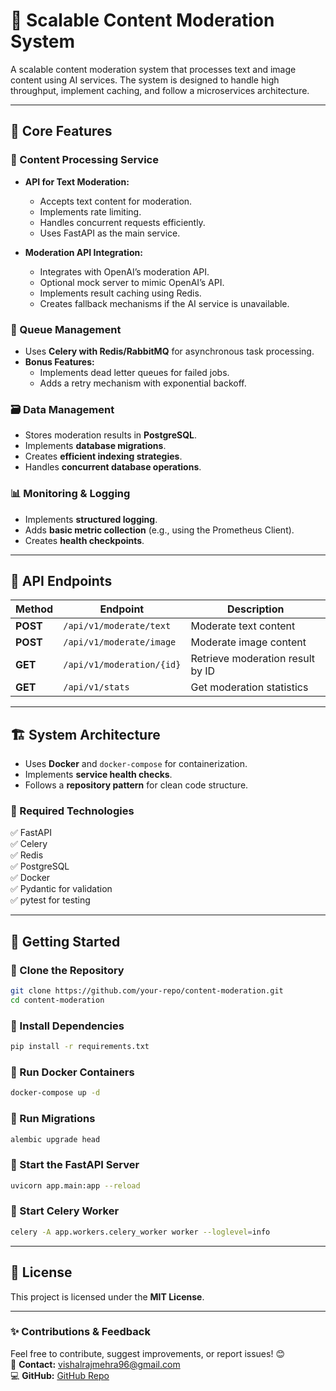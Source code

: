 # 🚀 Scalable Content Moderation System

A scalable content moderation system that processes text and image content using AI services. The system is designed to handle high throughput, implement caching, and follow a microservices architecture.



---

## 📌 **Core Features**

### 📝 Content Processing Service

- **API for Text Moderation:**

  - Accepts text content for moderation.
  - Implements rate limiting.
  - Handles concurrent requests efficiently.
  - Uses FastAPI as the main service.

- **Moderation API Integration:**

  - Integrates with OpenAI’s moderation API.
  - Optional mock server to mimic OpenAI’s API.
  - Implements result caching using Redis.
  - Creates fallback mechanisms if the AI service is unavailable.

### 🔄 Queue Management

- Uses **Celery with Redis/RabbitMQ** for asynchronous task processing.
- **Bonus Features:**
  - Implements dead letter queues for failed jobs.
  - Adds a retry mechanism with exponential backoff.

### 🗃️ Data Management

- Stores moderation results in **PostgreSQL**.
- Implements **database migrations**.
- Creates **efficient indexing strategies**.
- Handles **concurrent database operations**.

### 📊 Monitoring & Logging

- Implements **structured logging**.
- Adds **basic metric collection** (e.g., using the Prometheus Client).
- Creates **health checkpoints**.

---

## 📡 **API Endpoints**

| Method   | Endpoint                  | Description                      |
| -------- | ------------------------- | -------------------------------- |
| **POST** | `/api/v1/moderate/text`   | Moderate text content            |
| **POST** | `/api/v1/moderate/image`  | Moderate image content           |
| **GET**  | `/api/v1/moderation/{id}` | Retrieve moderation result by ID |
| **GET**  | `/api/v1/stats`           | Get moderation statistics        |

---

## 🏗 **System Architecture**

- Uses **Docker** and `docker-compose` for containerization.
- Implements **service health checks**.
- Follows a **repository pattern** for clean code structure.

### 📌 Required Technologies

✅ FastAPI\
✅ Celery\
✅ Redis\
✅ PostgreSQL\
✅ Docker\
✅ Pydantic for validation\
✅ pytest for testing

---

## 🚀 **Getting Started**

### **🔹 Clone the Repository**

```bash
git clone https://github.com/your-repo/content-moderation.git
cd content-moderation
```

### **🔹 Install Dependencies**

```bash
pip install -r requirements.txt
```

### **🔹 Run Docker Containers**

```bash
docker-compose up -d
```

### **🔹 Run Migrations**

```bash
alembic upgrade head
```

### **🔹 Start the FastAPI Server**

```bash
uvicorn app.main:app --reload
```

### **🔹 Start Celery Worker**

```bash
celery -A app.workers.celery_worker worker --loglevel=info
```

---

## 📜 **License**

This project is licensed under the **MIT License**.

---

### ✨ **Contributions & Feedback**

Feel free to contribute, suggest improvements, or report issues! 😊\
📩 **Contact:** [vishalrajmehra96@gmail.com](mailto\:your-email@example.com)\
💻 **GitHub:** [GitHub Repo](https://github.com/your-repo/content-moderation)







